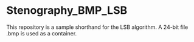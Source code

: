 # Stenography_BMP_LSB
This repository is a sample shorthand for the LSB algorithm. A 24-bit file .bmp is used as a container.
